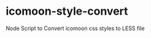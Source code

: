 icomoon-style-convert
=====================

Node Script to Convert icomoon css styles to LESS file

